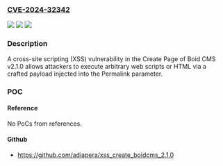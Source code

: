 ### [CVE-2024-32342](https://cve.mitre.org/cgi-bin/cvename.cgi?name=CVE-2024-32342)
![](https://img.shields.io/static/v1?label=Product&message=n%2Fa&color=blue)
![](https://img.shields.io/static/v1?label=Version&message=n%2Fa&color=blue)
![](https://img.shields.io/static/v1?label=Vulnerability&message=n%2Fa&color=brighgreen)

### Description

A cross-site scripting (XSS) vulnerability in the Create Page of Boid CMS v2.1.0 allows attackers to execute arbitrary web scripts or HTML via a crafted payload injected into the Permalink parameter.

### POC

#### Reference
No PoCs from references.

#### Github
- https://github.com/adiapera/xss_create_boidcms_2.1.0

